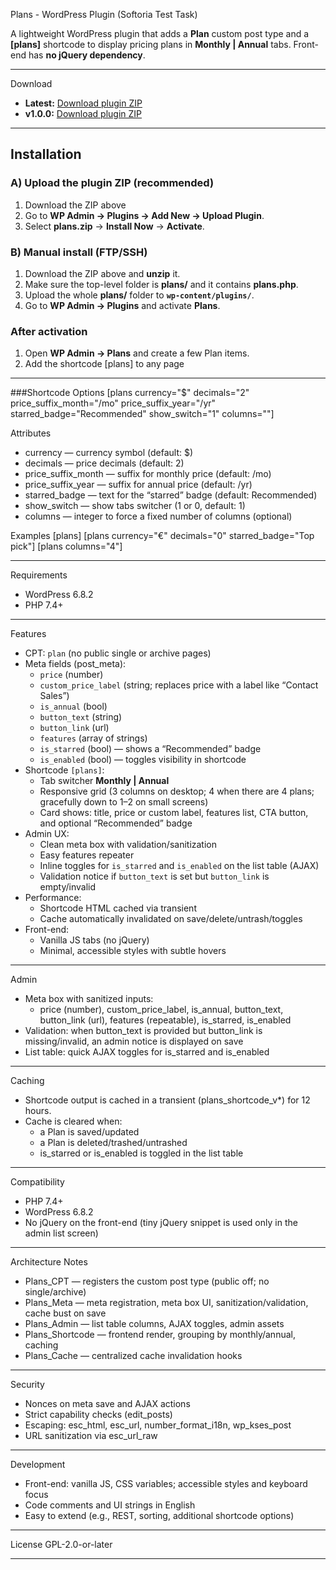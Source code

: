 Plans - WordPress Plugin (Softoria Test Task)

A lightweight WordPress plugin that adds a **Plan** custom post type and a **[plans]** shortcode to display pricing plans in **Monthly | Annual** tabs. Front-end has **no jQuery dependency**.

---

Download
- **Latest:** [Download plugin ZIP](https://github.com/end0rf1n/softoria-plans/releases/latest/download/plans.zip)
- **v1.0.0:** [Download plugin ZIP](https://github.com/end0rf1n/softoria-plans/releases/download/v1.0.0/plans.zip)

---

## Installation

### A) Upload the plugin ZIP (recommended)
1. Download the ZIP above
2. Go to **WP Admin → Plugins → Add New → Upload Plugin**.
3. Select **plans.zip** → **Install Now** → **Activate**.

### B) Manual install (FTP/SSH)
1. Download the ZIP above and **unzip** it.
2. Make sure the top-level folder is **plans/** and it contains **plans.php**.
3. Upload the whole **plans/** folder to **`wp-content/plugins/`**.
4. Go to **WP Admin → Plugins** and activate **Plans**.

### After activation
1. Open **WP Admin → Plans** and create a few Plan items.
2. Add the shortcode [plans] to any page

---

###Shortcode Options
[plans currency="$" decimals="2" price_suffix_month="/mo" price_suffix_year="/yr" starred_badge="Recommended" show_switch="1" columns=""]

Attributes
- currency — currency symbol (default: $)
- decimals — price decimals (default: 2)
- price_suffix_month — suffix for monthly price (default: /mo)
- price_suffix_year — suffix for annual price (default: /yr)
- starred_badge — text for the “starred” badge (default: Recommended)
- show_switch — show tabs switcher (1 or 0, default: 1)
- columns — integer to force a fixed number of columns (optional)

Examples
[plans]
[plans currency="€" decimals="0" starred_badge="Top pick"]
[plans columns="4"]

---

Requirements
- WordPress 6.8.2
- PHP 7.4+

---

Features
- CPT: `plan` (no public single or archive pages)
- Meta fields (post_meta):
  - `price` (number)
  - `custom_price_label` (string; replaces price with a label like “Contact Sales”)
  - `is_annual` (bool)
  - `button_text` (string)
  - `button_link` (url)
  - `features` (array of strings)
  - `is_starred` (bool) — shows a “Recommended” badge
  - `is_enabled` (bool) — toggles visibility in shortcode
- Shortcode `[plans]`:
  - Tab switcher **Monthly | Annual**
  - Responsive grid (3 columns on desktop; 4 when there are 4 plans; gracefully down to 1–2 on small screens)
  - Card shows: title, price or custom label, features list, CTA button, and optional “Recommended” badge
- Admin UX:
  - Clean meta box with validation/sanitization
  - Easy features repeater
  - Inline toggles for `is_starred` and `is_enabled` on the list table (AJAX)
  - Validation notice if `button_text` is set but `button_link` is empty/invalid
- Performance:
  - Shortcode HTML cached via transient
  - Cache automatically invalidated on save/delete/untrash/toggles
- Front-end:
  - Vanilla JS tabs (no jQuery)
  - Minimal, accessible styles with subtle hovers

---

Admin
- Meta box with sanitized inputs:
  - price (number), custom_price_label, is_annual, button_text, button_link (url), features (repeatable), is_starred, is_enabled
- Validation: when button_text is provided but button_link is missing/invalid, an admin notice is displayed on save
- List table: quick AJAX toggles for is_starred and is_enabled

---

Caching
- Shortcode output is cached in a transient (plans_shortcode_v*) for 12 hours.
- Cache is cleared when:
  - a Plan is saved/updated
  - a Plan is deleted/trashed/untrashed
  - is_starred or is_enabled is toggled in the list table

---

Compatibility
- PHP 7.4+
- WordPress 6.8.2
- No jQuery on the front-end (tiny jQuery snippet is used only in the admin list screen)

---

Architecture Notes
- Plans_CPT — registers the custom post type (public off; no single/archive)
- Plans_Meta — meta registration, meta box UI, sanitization/validation, cache bust on save
- Plans_Admin — list table columns, AJAX toggles, admin assets
- Plans_Shortcode — frontend render, grouping by monthly/annual, caching
- Plans_Cache — centralized cache invalidation hooks

---

Security
- Nonces on meta save and AJAX actions
- Strict capability checks (edit_posts)
- Escaping: esc_html, esc_url, number_format_i18n, wp_kses_post
- URL sanitization via esc_url_raw

---

Development
- Front-end: vanilla JS, CSS variables; accessible styles and keyboard focus
- Code comments and UI strings in English
- Easy to extend (e.g., REST, sorting, additional shortcode options)

---

License
GPL-2.0-or-later

---
